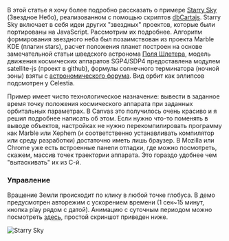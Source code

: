<!--2013-08-10 19:13:59-->
В этой статье я хочу более подробно рассказать о примере [Starry Sky](http://dbcartajs.appspot.com/starry.html) (Звездное Небо), реализованном с помощью скриптов [dbCartajs](http://dbcartajs.appspot.com). Starry Sky включает в себя идеи других "звездных" проектов, которые были портированы на JavaScript. Рассмотрим их подробнее. Алгоритм формирования звездного неба был позаимствован из проекта Marble KDE (плагин stars), расчет положения планет построен на основе замечательной статьи шведского астронома [Поля Шлетера](http://stjarnhimlen.se/comp/ppcomp.html), модель движения космических аппаратов SGP4/SDP4 предоставлена модулем satellite-js (проект в github), формулы солнечного терминатора (ночной зоны) взяты с [астрономического форума](http://www.astronomy.ru/forum/index.php/topic,70976.msg1145154.html). Вид орбит как эллипсов подсмотрен у Сelestia.

Пример имеет чисто технологическое назначение: вывести в заданное время точку положения космического аппарата при заданных орбитальных параметрах. В Canvas это получилось очень красиво и я решил подробнее написать об этом. Если нужно что-то поменять в выводе объектов, настройках не нужно перекомпилировать программу как Marble или Xephem (и соответственно устанавливать компилятор или среду разработки) достаточно иметь лишь браузер. В Mozilla или Chrome уже есть встроенные панели отладки, где можно посмотреть, скажем, массив точек траектории аппарата. Это гораздо удобнее чем "вытаскивать" их из C-й.

### Управление

Вращение Земли происходит по клику в любой точке глобуса. В демо предусмотрен авторежим с ускорением времени (1 сек~15 минут, кнопка play рядом с датой). Анимацию с суточным периодом можно посмотреть [здесь](http://img-fotki.yandex.ru/get/9115/136640652.0/0_bf3ec_c1eb0a8_orig), простой скриншот приведен ниже.

![Starry Sky](http://img-fotki.yandex.ru/get/9555/136640652.0/0_becbd_66ad485b_XL.png)